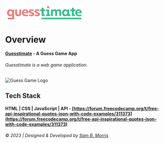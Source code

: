 <img src="./assets/logo.png" alt="Guess Game Logo" width="250px">

# Overview
#### [Guesstimate](https://github.com/divinestylus/guesstimate) - A Guess Game App
###### Guesstimate is a web game application.
<img src="./assets/guesstimate-game-view.jpg" alt="Guess Game Logo">

## Tech Stack
#### HTML | CSS | JavaScript | API - [https://forum.freecodecamp.org/t/free-api-inspirational-quotes-json-with-code-examples/311373](https://forum.freecodecamp.org/t/free-api-inspirational-quotes-json-with-code-examples/311373)

###### &copy; 2023 | Designed & Developed by [Sam B. Morris](https://github.com/divinestylus)

